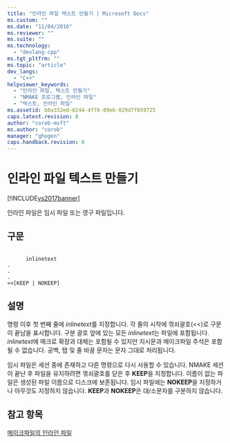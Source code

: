 ```yaml
---
title: "인라인 파일 텍스트 만들기 | Microsoft Docs"
ms.custom: ""
ms.date: "11/04/2016"
ms.reviewer: ""
ms.suite: ""
ms.technology: 
  - "devlang-cpp"
ms.tgt_pltfrm: ""
ms.topic: "article"
dev_langs: 
  - "C++"
helpviewer_keywords: 
  - "인라인 파일, 텍스트 만들기"
  - "NMAKE 프로그램, 인라인 파일"
  - "텍스트, 인라인 파일"
ms.assetid: b8a332ed-8244-4ff8-89e6-029d7f659725
caps.latest.revision: 8
author: "corob-msft"
ms.author: "corob"
manager: "ghogen"
caps.handback.revision: 8
---
```

# 인라인 파일 텍스트 만들기
[!INCLUDE[vs2017banner](../assembler/inline/includes/vs2017banner.md)]

인라인 파일은 임시 파일 또는 영구 파일입니다.  
  
## 구문  
  
```  
  
      inlinetext  
.  
.  
.  
<<[KEEP | NOKEEP]  
```  
  
## 설명  
 명령 이후 첫 번째 줄에 *inlinetext*를 지정합니다.  각 줄의 시작에 꺾쇠괄호\(\<\<\)로 구문이 끝남을 표시합니다.  구분 괄호 앞에 있는 모든 *inlinetext*는 파일에 포함됩니다.  *inlinetext*에 매크로 확장과 대체는 포함될 수 있지만 지시문과 메이크파일 주석은 포함될 수 없습니다.  공백, 탭 및 줄 바꿈 문자는 문자 그대로 처리됩니다.  
  
 임시 파일은 세션 중에 존재하고 다른 명령으로 다시 사용할 수 있습니다.  NMAKE 세션이 끝난 후 파일을 유지하려면 꺾쇠괄호를 닫은 후 **KEEP**을 지정합니다. 이름이 없는 파일은 생성된 파일 이름으로 디스크에 보존됩니다.  임시 파일에는 **NOKEEP**을 지정하거나 아무것도 지정하지 않습니다.  **KEEP**과 **NOKEEP**은 대\/소문자를 구분하지 않습니다.  
  
## 참고 항목  
 [메이크파일의 인라인 파일](../build/inline-files-in-a-makefile.md)